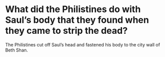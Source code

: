 # What did the Philistines do with Saul’s body that they found when they came to strip the dead?

The Philistines cut off Saul’s head and fastened his body to the city wall of Beth Shan.
